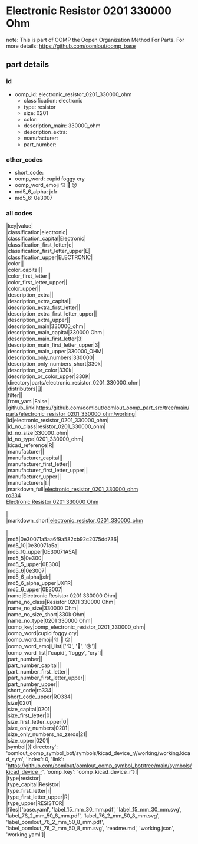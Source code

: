 # Electronic Resistor 0201 330000 Ohm  

note: This is part of OOMP the Oopen Organization Method For Parts. For more details: https://github.com/oomlout/oomp_base

##  part details





### id
* oomp_id: electronic_resistor_0201_330000_ohm
  * classification: electronic
  * type: resistor
  * size: 0201
  * color: 
  * description_main: 330000_ohm
  * description_extra: 
  * manufacturer: 
  * part_number: 

### other_codes
* short_code: 
* oomp_word: cupid foggy cry
* oomp_word_emoji :cupid: :foggy: :cry:
* md5_6_alpha: jxfr
* md5_6: 0e3007

### all codes 
|key|value|  
|classification|electronic|  
|classification_capital|Electronic|  
|classification_first_letter|e|  
|classification_first_letter_upper|E|  
|classification_upper|ELECTRONIC|  
|color||  
|color_capital||  
|color_first_letter||  
|color_first_letter_upper||  
|color_upper||  
|description_extra||  
|description_extra_capital||  
|description_extra_first_letter||  
|description_extra_first_letter_upper||  
|description_extra_upper||  
|description_main|330000_ohm|  
|description_main_capital|330000 Ohm|  
|description_main_first_letter|3|  
|description_main_first_letter_upper|3|  
|description_main_upper|330000_OHM|  
|description_only_numbers|330000|  
|description_only_numbers_short|330k|  
|description_or_color|330k|  
|description_or_color_upper|330K|  
|directory|parts/electronic_resistor_0201_330000_ohm|  
|distributors|[]|  
|filter||  
|from_yaml|False|  
|github_link|https://github.com/oomlout/oomlout_oomp_part_src/tree/main/parts/electronic_resistor_0201_330000_ohm/working|  
|id|electronic_resistor_0201_330000_ohm|  
|id_no_class|resistor_0201_330000_ohm|  
|id_no_size|330000_ohm|  
|id_no_type|0201_330000_ohm|  
|kicad_reference|R|  
|manufacturer||  
|manufacturer_capital||  
|manufacturer_first_letter||  
|manufacturer_first_letter_upper||  
|manufacturer_upper||  
|manufacturers|[]|  
|markdown_full|[electronic_resistor_0201_330000_ohm](https://github.com/oomlout/oomlout_oomp_part_src/tree/main/parts/electronic_resistor_0201_330000_ohm/working)<br>[ro334](https://github.com/oomlout/oomlout_oomp_part_src/tree/main/parts/electronic_resistor_0201_330000_ohm/working)<br>[Electronic Resistor 0201 330000 Ohm](https://github.com/oomlout/oomlout_oomp_part_src/tree/main/parts/electronic_resistor_0201_330000_ohm/working)<br><br>|  
|markdown_short|[electronic_resistor_0201_330000_ohm](https://github.com/oomlout/oomlout_oomp_part_src/tree/main/parts/electronic_resistor_0201_330000_ohm/working)<br><br>|  
|md5|0e30071a5aa6f9a582cb92c2075dd736|  
|md5_10|0e30071a5a|  
|md5_10_upper|0E30071A5A|  
|md5_5|0e300|  
|md5_5_upper|0E300|  
|md5_6|0e3007|  
|md5_6_alpha|jxfr|  
|md5_6_alpha_upper|JXFR|  
|md5_6_upper|0E3007|  
|name|Electronic Resistor 0201 330000 Ohm|  
|name_no_class|Resistor 0201 330000 Ohm|  
|name_no_size|330000 Ohm|  
|name_no_size_short|330k Ohm|  
|name_no_type|0201 330000 Ohm|  
|oomp_key|oomp_electronic_resistor_0201_330000_ohm|  
|oomp_word|cupid foggy cry|  
|oomp_word_emoji|:cupid: :foggy: :cry:|  
|oomp_word_emoji_list|[':cupid:', ':foggy:', ':cry:']|  
|oomp_word_list|['cupid', 'foggy', 'cry']|  
|part_number||  
|part_number_capital||  
|part_number_first_letter||  
|part_number_first_letter_upper||  
|part_number_upper||  
|short_code|ro334|  
|short_code_upper|RO334|  
|size|0201|  
|size_capital|0201|  
|size_first_letter|0|  
|size_first_letter_upper|0|  
|size_only_numbers|0201|  
|size_only_numbers_no_zeros|21|  
|size_upper|0201|  
|symbol|[{'directory': 'oomlout_oomp_symbol_bot/symbols/kicad_device_r//working/working.kicad_sym', 'index': 0, 'link': 'https://github.com/oomlout/oomlout_oomp_symbol_bot/tree/main/symbols/kicad_device_r', 'oomp_key': 'oomp_kicad_device_r'}]|  
|type|resistor|  
|type_capital|Resistor|  
|type_first_letter|r|  
|type_first_letter_upper|R|  
|type_upper|RESISTOR|  
|files|['base.yaml', 'label_15_mm_30_mm.pdf', 'label_15_mm_30_mm.svg', 'label_76_2_mm_50_8_mm.pdf', 'label_76_2_mm_50_8_mm.svg', 'label_oomlout_76_2_mm_50_8_mm.pdf', 'label_oomlout_76_2_mm_50_8_mm.svg', 'readme.md', 'working.json', 'working.yaml']|  
